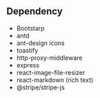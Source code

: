 ## Dependency

- Bootstarp
- antd
- ant-design icons
- toastify
- http-proxy-middleware
- express
- react-image-file-resizer
- react-markdown (rich text)
- @stripe/stripe-js
